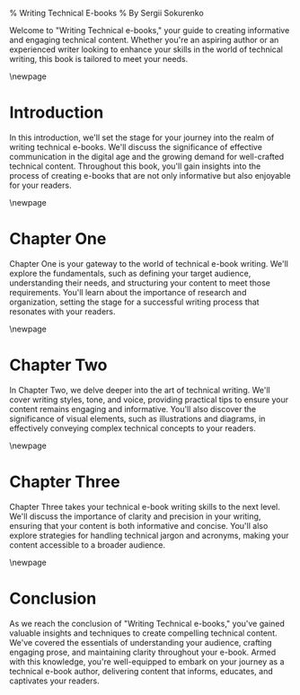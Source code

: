 % Writing Technical E-books
% By Sergii Sokurenko

Welcome to "Writing Technical e-books," your guide to creating informative and engaging technical content. Whether you're an aspiring author or an experienced writer looking to enhance your skills in the world of technical writing, this book is tailored to meet your needs.

\newpage
# Introduction

In this introduction, we'll set the stage for your journey into the realm of writing technical e-books. We'll discuss the significance of effective communication in the digital age and the growing demand for well-crafted technical content. Throughout this book, you'll gain insights into the process of creating e-books that are not only informative but also enjoyable for your readers.

\newpage
# Chapter One

Chapter One is your gateway to the world of technical e-book writing. We'll explore the fundamentals, such as defining your target audience, understanding their needs, and structuring your content to meet those requirements. You'll learn about the importance of research and organization, setting the stage for a successful writing process that resonates with your readers.

\newpage
# Chapter Two

In Chapter Two, we delve deeper into the art of technical writing. We'll cover writing styles, tone, and voice, providing practical tips to ensure your content remains engaging and informative. You'll also discover the significance of visual elements, such as illustrations and diagrams, in effectively conveying complex technical concepts to your readers.

\newpage
# Chapter Three

Chapter Three takes your technical e-book writing skills to the next level. We'll discuss the importance of clarity and precision in your writing, ensuring that your content is both informative and concise. You'll also explore strategies for handling technical jargon and acronyms, making your content accessible to a broader audience.

\newpage
# Conclusion

As we reach the conclusion of "Writing Technical e-books," you've gained valuable insights and techniques to create compelling technical content. We've covered the essentials of understanding your audience, crafting engaging prose, and maintaining clarity throughout your e-book. Armed with this knowledge, you're well-equipped to embark on your journey as a technical e-book author, delivering content that informs, educates, and captivates your readers.
